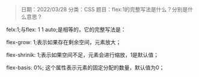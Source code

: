 > 日期：2022/03/28
分类：CSS
题目：flex:1的完整写法是什么？分别是什么意思？

felx:1;与flex: 1 1 auto;是相等的，它的完整写法是：

flex-grow: 1;表示如果存在剩余空间，元素放大；

flex-shrinik: 1;表示如果空间不足，元素会进行缩放，1是默认值；

flex-basis: 0%; 这个属性表示元素的固定分配的数量，默认值为0；

